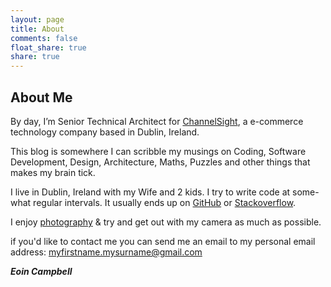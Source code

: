 ```yaml
---
layout: page
title: About
comments: false
float_share: true
share: true
---
```


## About Me

By day, I’m Senior Technical Architect for [ChannelSight][channelsight], a e-commerce technology company based in Dublin, Ireland.

This blog is somewhere I can scribble my musings on Coding, Software Development, Design, Architecture, Maths, Puzzles and other things that makes my brain tick.

I live in Dublin, Ireland with my Wife and 2 kids. I try to write code at some-what regular intervals. It usually ends up on [GitHub][github] or [Stackoverflow][stackoverflow].

I enjoy [photography][flickr] & try and get out with my camera as much as possible.

if you'd like to contact me you can send me an email to my personal email address: myfirstname.mysurname@gmail.com

***Eoin Campbell***

[github]: https://github.com/eoincampbell
[stackoverflow]: http://stackoverflow.com/users/30155/eoin-campbell
[channelsight]: http://www.channelsight.com/
[flickr]: http://www.flickr.com/photos/eoincampbell